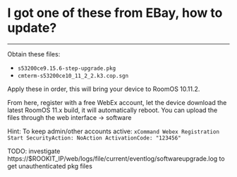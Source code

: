 # I got one of these from EBay, how to update?

---

Obtain these files:

- `s53200ce9.15.6-step-upgrade.pkg`
- `cmterm-s53200ce10_11_2_2.k3.cop.sgn`

Apply these in order, this will bring your device to RoomOS 10.11.2.

From here, register with a free WebEx account, let the device download the latest RoomOS 11.x build, it will automatically reboot.
You can upload the files through the web interface -> software

Hint: To keep admin/other accounts active: `xCommand Webex Registration Start SecurityAction: NoAction ActivationCode: "123456"`

TODO: investigate https://$ROOKIT_IP/web/logs/file/current/eventlog/softwareupgrade.log to get unauthenticated pkg files
